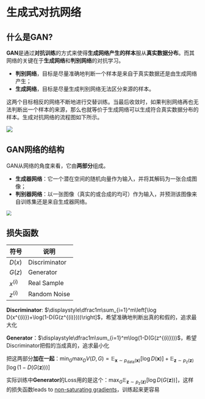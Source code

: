 # 生成式对抗网络

## 什么是GAN?

**GAN**是通过**对抗训练**的方式来使得**生成网络产生的样本**服从**真实数据分布**。而其网络的关键在于**生成网络**和**判别网络**的对抗学习。

- **判别网络**，目标是尽量准确地判断一个样本是来自于真实数据还是由生成网络产生；
- **生成网络**，目标是尽量生成判别网络无法区分来源的样本。

这两个目标相反的网络不断地进行交替训练。当最后收敛时，如果判别网络再也无法判断出一个样本的来源，那么也就等价于生成网络可以生成符合真实数据分布的样本。生成对抗网络的流程图如下所示。

![](https://raw.githubusercontent.com/datawhalechina/dive-into-cv-pytorch/master/markdown_imgs/chapter05/GAN.png)

## GAN网络的结构

GAN从网络的角度来看，它由**两部分**组成。

- **生成器网络**：它一个潜在空间的随机向量作为输入，并将其解码为一张合成图像；
- **判别器网络**：以一张图像（真实的或合成的均可）作为输入，并预测该图像来自训练集还是来自生成器网络。

<img src="https://raw.githubusercontent.com/datawhalechina/dive-into-cv-pytorch/master/markdown_imgs/chapter05/GAN%E7%BD%91%E7%BB%9C%E6%A1%86%E6%9E%B6.png" style="zoom: 80%;" />

## 损失函数

| 符号      | 说明          |
| --------- | ------------- |
| $D(x)$    | Discriminator |
| $G(z)$    | Generator     |
| $x^{(i)}$ | Real Sample   |
| $z^{(i)}$ | Random Noise  |

**Discriminator**: $\displaystyle\dfrac1m\sum_{i=1}^m\left[\log D(x^{(i)})+\log(1-D(G(z^{(i)})))\right]$，希望准确地判断出真的和假的，追求最大化

**Generator**：$\displaystyle\dfrac1m\sum_{i=1}^m\log(1-D(G(z^{(i)})))$，希望Discriminator把假的当成真的，追求最小化

把这两部分**加在一起**：$\displaystyle\min_G\max_D V(D,\,G)=\mathbb{E}_{\boldsymbol{x}\sim p_\mathrm{data}(\boldsymbol{x})}[\log D(\boldsymbol{x})]+\mathbb{E}_{\boldsymbol{z}\sim p_\mathrm{z}(\boldsymbol{z})}[\log (1-D(G(\boldsymbol{z})))]$

实际训练中**Generator**的Loss用的是这个：$\displaystyle\max_G\mathbb{E}_{\boldsymbol{z}\sim p_\mathrm{z}(\boldsymbol{z})}[\log D(G(\boldsymbol{z}))]$，这样的损失函数leads to [non-saturating gradients](https://blog.csdn.net/yzy_1996/article/details/112648606)，训练起来更容易